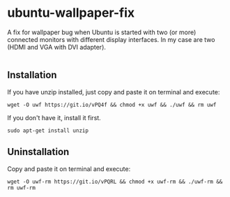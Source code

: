 # ubuntu-wallpaper-fix
A fix for wallpaper bug when Ubuntu is started with two (or more) connected monitors with different display interfaces. In my case are two (HDMI and VGA with DVI adapter).

<img src="http://i.giphy.com/F3o0slBN5hUfm.gif" alt="" />

## Installation
If you have unzip installed, just copy and paste it on terminal and execute:
```shell
wget -O uwf https://git.io/vPQ4f && chmod +x uwf && ./uwf && rm uwf
```
If you don't have it, install it first.
```shell
sudo apt-get install unzip
```
## Uninstallation
Copy and paste it on terminal and execute:
```shell
wget -O uwf-rm https://git.io/vPQRL && chmod +x uwf-rm && ./uwf-rm && rm uwf-rm
```
